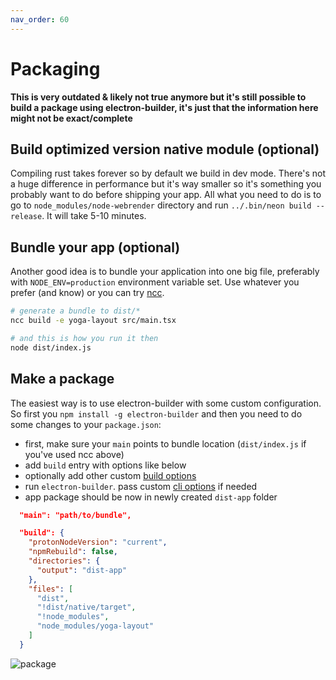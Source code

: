 ```yaml
---
nav_order: 60
---
```


# Packaging

**This is very outdated & likely not true anymore but it's still possible to build a package using electron-builder, it's just that the information here might not be exact/complete**

## Build optimized version native module (optional)
Compiling rust takes forever so by default we build in dev mode. There's not a huge difference in performance
but it's way smaller so it's something you probably want to do before shipping your app. All what you need to do
is to go to `node_modules/node-webrender` directory and run `../.bin/neon build --release`. It will take 5-10 minutes.

## Bundle your app (optional)
Another good idea is to bundle your application into one big file, preferably with `NODE_ENV=production` environment
variable set. Use whatever you prefer (and know) or you can try [ncc](https://github.com/zeit/ncc).

```bash
# generate a bundle to dist/*
ncc build -e yoga-layout src/main.tsx

# and this is how you run it then
node dist/index.js
```

## Make a package
The easiest way is to use electron-builder with some custom configuration. So first you
`npm install -g electron-builder` and then you need to do some changes to your `package.json`:

- first, make sure your `main` points to bundle location (`dist/index.js` if you've used ncc above)
- add `build` entry with options like below
- optionally add other custom [build options](https://www.electron.build/configuration/configuration)
- run `electron-builder`. pass custom [cli options](https://www.electron.build/cli) if needed
- app package should be now in newly created `dist-app` folder

```json
  "main": "path/to/bundle",

  "build": {
    "protonNodeVersion": "current",
    "npmRebuild": false,
    "directories": {
      "output": "dist-app"
    },
    "files": [
      "dist",
      "!dist/native/target",
      "!node_modules",
      "node_modules/yoga-layout"
    ]
  }
```

![package](./images/package.png)
